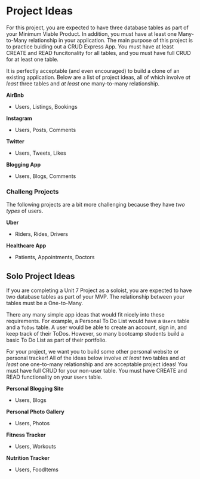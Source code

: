 # Project Ideas

For this project, you are expected to have three database tables as part of your Minimum Viable Product. In addition, you must have at least one Many-to-Many relationship in your application. The main purpose of this project is to practice buiding out a CRUD Express App. You must have at least CREATE and READ funcitonality for all tables, and you must have full CRUD for at least one table.

It is perfectly acceptable (and even encouraged) to build a clone of an existing application. Below are a list of project ideas, all of which involve _at least_ three tables and _at least_ one many-to-many relationship. 

**AirBnb**
* Users, Listings, Bookings

**Instagram**
* Users, Posts, Comments

**Twitter**
* Users, Tweets, Likes

**Blogging App**
* Users, Blogs, Comments

### Challeng Projects

The following projects are a bit more challenging because they have *two types* of users. 

**Uber**
* Riders, Rides, Drivers

**Healthcare App**
* Patients, Appointments, Doctors




## Solo Project Ideas

If you are completing a Unit 7 Project as a soloist, you are expected to have two database tables as part of your MVP. The relationship between your tables must be a One-to-Many. 

There any many simple app ideas that would fit nicely into these requirements. For example, a Personal To Do List would have a `Users` table and a `ToDos` table. A user would be able to create an account, sign in, and keep track of their ToDos. However, so many bootcamp students build a basic To Do List as part of their portfolio. 

For your project, we want you to build some other personal website or personal tracker! All of the ideas below involve _at least_ two tables and _at least_ one one-to-many relationship and are acceptable project ideas! You must have full CRUD for your non-user table. You must have CREATE and READ functionality on your `Users` table. 

**Personal Blogging Site**
* Users, Blogs

**Personal Photo Gallery**
* Users, Photos

**Fitness Tracker**
* Users, Workouts

**Nutrition Tracker**
* Users, FoodItems

